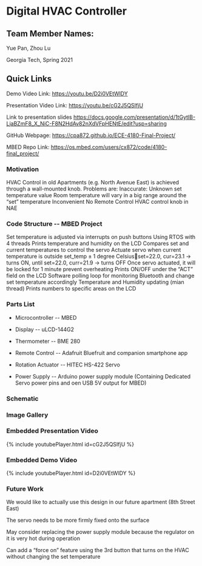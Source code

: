 # **Digital HVAC Controller**
## Team Member Names:

Yue Pan, Zhou Lu

Georgia Tech, Spring 2021

## Quick Links
Demo Video Link: https://youtu.be/D2i0VEtWlDY

Presentation Video Link: https://youtu.be/cG2J5QSIfjU

Link to presentation slides https://docs.google.com/presentation/d/1tGytIB-LjaBZmF8_X_NiC-F8N2HdAv82nXdVFpHENtE/edit?usp=sharing

GitHub Webpage: https://cpa872.github.io/ECE-4180-Final-Project/

MBED Repo Link: https://os.mbed.com/users/cx872/code/4180-final_project/




### Motivation
HVAC Control in old Apartments (e.g. North Avenue East) is achieved through a wall-mounted knob. 
Problems are:
Inaccurate:
Unknown set temperature value
Room temperature will vary in a big range around the “set” temperature
Inconvenient
No Remote Control
HVAC control knob in NAE


### Code Structure -- MBED Project
Set temperature is adjusted via interrupts on push buttons
Using RTOS with 4 threads
Prints temperature and humidity on the LCD
Compares set and current temperatures to control the servo
Actuate servo when current temperature is outside set_temp ± 1 degree Celsiusset=22.0, cur=23.1 → turns ON, until set=22.0, curr=21.9 → turns OFF
Once servo actuated, it will be locked for 1 minute prevent overheating
Prints ON/OFF under the “ACT” field on the LCD
Software polling loop for monitoring Bluetooth and change set temperature accordingly
Temperature and Humidity updating (mian thread)
Prints numbers to specific areas on the LCD

### Parts List
* Microcontroller -- MBED

* Display -- uLCD-144G2

* Thermometer -- BME 280

* Remote Control -- Adafruit Bluefruit and companion smartphone app

* Rotation Actuator -- HITEC HS-422 Servo

* Power Supply -- Arduino power supply module (Containing Dedicated Servo power pins and oen USB 5V output for MBED)


### Schematic

### Image Gallery

### Embedded Presentation Video
{% include youtubePlayer.html id=cG2J5QSIfjU %}


### Embedded Demo Video
{% include youtubePlayer.html id=D2i0VEtWlDY %}



### Future Work

We would like to actually use this design in our future apartment (8th Street East)

The servo needs to be more firmly fixed onto the surface

May consider replacing the power supply module because the regulator on it is very hot during operation 

Can add a “force on” feature using the 3rd button that turns on the HVAC without changing the set temperature
